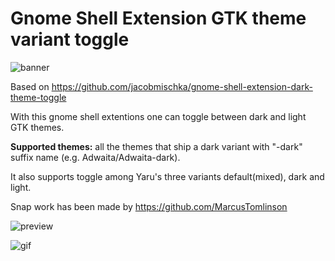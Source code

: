 # Gnome Shell Extension GTK theme variant toggle
![banner](https://i.imgur.com/fJKl029.png)

Based on https://github.com/jacobmischka/gnome-shell-extension-dark-theme-toggle

With this gnome shell extentions one can toggle between dark and light GTK themes.

**Supported themes:** all the themes that ship a dark variant with "-dark" suffix name (e.g. Adwaita/Adwaita-dark).

It also supports toggle among Yaru's three variants default(mixed), dark and light.

Snap work has been made by https://github.com/MarcusTomlinson

![preview](https://i.imgur.com/DPJ3dKf.png)

![gif](https://i.imgur.com/qtVYGnf.gif)
